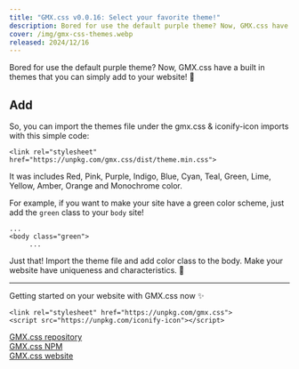 ```yaml
---
title: "GMX.css v0.0.16: Select your favorite theme!"
description: Bored for use the default purple theme? Now, GMX.css have a built in themes...
cover: /img/gmx-css-themes.webp
released: 2024/12/16
---
```


Bored for use the default purple theme? Now, GMX.css have a built in themes that you can simply add to your website! 👀

## Add

So, you can import the themes file under the gmx.css & iconify-icon imports with this simple code:
```
<link rel="stylesheet" href="https://unpkg.com/gmx.css/dist/theme.min.css">
```
It was includes Red, Pink, Purple, Indigo, Blue, Cyan, Teal, Green, Lime, Yellow, Amber, Orange and Monochrome color.

For example, if you want to make your site have a green color scheme, just add the `green` class to your `body` site!
```
...
<body class="green">
     ...
```
Just that! Import the theme file and add color class to the body. Make your website have uniqueness and characteristics. 🎨

---

Getting started on your website with GMX.css now ✨
```
<link rel="stylesheet" href="https://unpkg.com/gmx.css">
<script src="https://unpkg.com/iconify-icon"></script>
```

[GMX.css repository](https://github.com/LIGMATV/gmx.css)  
[GMX.css NPM](https://www.npmjs.com/package/gmx.css)  
[GMX.css website](https://ligmatv.is-a.dev/gmx.css/)